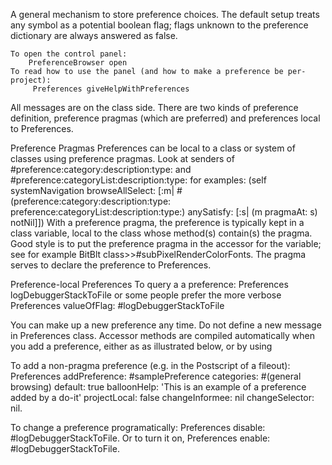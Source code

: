 A general mechanism to store preference choices.  The default setup treats any symbol as a potential boolean flag; flags unknown to the preference dictionary are always answered as false.  

	To open the control panel:
		PreferenceBrowser open
	To read how to use the panel (and how to make a preference be per-project):
		 Preferences giveHelpWithPreferences

All messages are on the class side.  There are two kinds of preference definition, preference pragmas (which are preferred) and  preferences local to Preferences.

Preference Pragmas
Preferences can be local to a class or system of classes using preference pragmas.  Look at senders of #preference:category:description:type: and #preference:categoryList:description:type: for examples:
	(self systemNavigation browseAllSelect:
		[:m|
		#(preference:category:description:type: preference:categoryList:description:type:) anySatisfy:
			[:s| (m pragmaAt: s) notNil]])
With a preference pragma, the preference is typically kept in a class variable, local to the class whose method(s) contain(s) the pragma.  Good style is to put the preference pragma in the accessor for the variable; see for example BitBlt class>>#subPixelRenderColorFonts. The pragma serves to declare the preference to Preferences.


Preference-local Preferences
To query a a preference:
	Preferences logDebuggerStackToFile
or some people prefer the more verbose
	Preferences valueOfFlag: #logDebuggerStackToFile

You can make up a new preference any time.  Do not define a new message in Preferences class. Accessor methods are compiled automatically when you add a preference, either as as illustrated below, or by using 

To add a non-pragma preference (e.g. in the Postscript of a fileout):
	Preferences
		addPreference: #samplePreference
		categories: #(general browsing)
		default: true
		balloonHelp: 'This is an example of a preference added by a do-it'
		projectLocal: false
		changeInformee: nil
		changeSelector: nil.

To change a preference programatically:
	Preferences disable: #logDebuggerStackToFile.
Or to turn it on,
	Preferences enable: #logDebuggerStackToFile.
